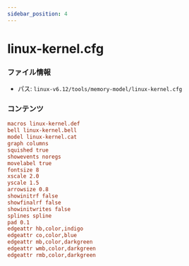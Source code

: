 ```yaml
---
sidebar_position: 4
---
```

# linux-kernel.cfg

### ファイル情報

- パス: `linux-v6.12/tools/memory-model/linux-kernel.cfg`

### コンテンツ

```cfg
macros linux-kernel.def
bell linux-kernel.bell
model linux-kernel.cat
graph columns
squished true
showevents noregs
movelabel true
fontsize 8
xscale 2.0
yscale 1.5
arrowsize 0.8
showinitrf false
showfinalrf false
showinitwrites false
splines spline
pad 0.1
edgeattr hb,color,indigo
edgeattr co,color,blue
edgeattr mb,color,darkgreen
edgeattr wmb,color,darkgreen
edgeattr rmb,color,darkgreen

```
